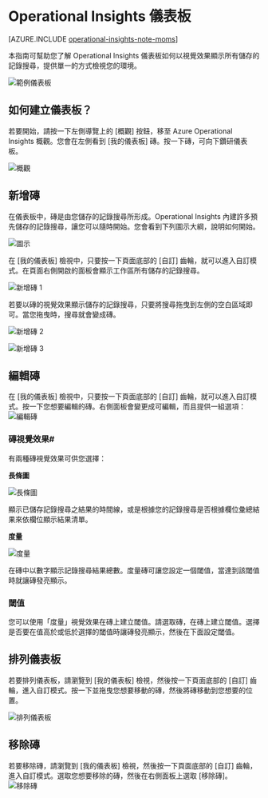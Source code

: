 <properties
	pageTitle="Operational Insights 儀表板"
	description="Operational Insights 儀表板基本用法的資訊文章"
	services="operational-insights"
	documentationCenter=""
	authors="ehissey"
	manager="jwhit"
	editor=""/>

<tags
	ms.service="operational-insights"
	ms.workload="na"
	ms.tgt_pltfrm="na"
	ms.devlang="na"
	ms.topic="article"
	ms.date="07/02/2015"
	ms.author="evanhi"/>

# Operational Insights 儀表板

[AZURE.INCLUDE [operational-insights-note-moms](../../includes/operational-insights-note-moms.md)]

本指南可幫助您了解 Operational Insights 儀表板如何以視覺效果顯示所有儲存的記錄搜尋，提供單一的方式檢視您的環境。

![範例儀表板](./media/operational-insights-use-dashboards/example-dash.png)

## 如何建立儀表板？

若要開始，請按一下左側導覽上的 [概觀] 按鈕，移至 Azure Operational Insights 概觀。您會在左側看到 [我的儀表板] 磚。按一下磚，可向下鑽研儀表板。

![概觀](./media/operational-insights-use-dashboards/overview.png)



## 新增磚

在儀表板中，磚是由您儲存的記錄搜尋所形成。Operational Insights 內建許多預先儲存的記錄搜尋，讓您可以隨時開始。您會看到下列圖示大綱，說明如何開始。

![圖示](./media/operational-insights-use-dashboards/pictorial.png)

在 [我的儀表板] 檢視中，只要按一下頁面底部的 [自訂] 齒輪，就可以進入自訂模式。在頁面右側開啟的面板會顯示工作區所有儲存的記錄搜尋。

![新增磚 1](./media/operational-insights-use-dashboards/add-tile1.png)

若要以磚的視覺效果顯示儲存的記錄搜尋，只要將搜尋拖曳到左側的空白區域即可。當您拖曳時，搜尋就會變成磚。

![新增磚 2](./media/operational-insights-use-dashboards/add-tile2.png)

![新增磚 3](./media/operational-insights-use-dashboards/add-tile3.png)


## 編輯磚

在 [我的儀表板] 檢視中，只要按一下頁面底部的 [自訂] 齒輪，就可以進入自訂模式。按一下您想要編輯的磚。右側面板會變更成可編輯，而且提供一組選項：![編輯磚](./media/operational-insights-use-dashboards/edit-tile.png)

### 磚視覺效果#
有兩種磚視覺效果可供您選擇：

**長條圖** <p> ![長條圖](./media/operational-insights-use-dashboards/bar-chart.png)

顯示已儲存記錄搜尋之結果的時間線，或是根據您的記錄搜尋是否根據欄位彙總結果來依欄位顯示結果清單。

**度量** <p> ![度量](./media/operational-insights-use-dashboards/metric.png)

在磚中以數字顯示記錄搜尋結果總數。度量磚可讓您設定一個閾值，當達到該閾值時就讓磚發亮顯示。

### 閾值
您可以使用「度量」視覺效果在磚上建立閾值。請選取磚，在磚上建立閾值。選擇是否要在值高於或低於選擇的閾值時讓磚發亮顯示，然後在下面設定閾值。

## 排列儀表板
若要排列儀表板，請瀏覽到 [我的儀表板] 檢視，然後按一下頁面底部的 [自訂] 齒輪，進入自訂模式。按一下並拖曳您想要移動的磚，然後將磚移動到您想要的位置。

![排列儀表板](./media/operational-insights-use-dashboards/organize.png)

## 移除磚
若要移除磚，請瀏覽到 [我的儀表板] 檢視，然後按一下頁面底部的 [自訂] 齒輪，進入自訂模式。選取您想要移除的磚，然後在右側面板上選取 [移除磚]。![移除磚](./media/operational-insights-use-dashboards/remove-tile.png)

<!---HONumber=July15_HO2-->